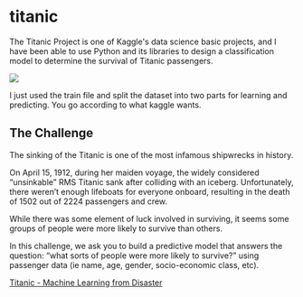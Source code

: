 # titanic
The Titanic Project is one of Kaggle's data science basic projects, and I have been able to use Python and its libraries to design a classification model to determine the survival of Titanic passengers.

<img src="https://cdn.activestate.com/wp-content/uploads/2021/05/kaggle-titanic-challenge.jpg">

I just used the train file and split the dataset into two parts for learning and predicting. You go according to what kaggle wants.

## The Challenge
The sinking of the Titanic is one of the most infamous shipwrecks in history.

On April 15, 1912, during her maiden voyage, the widely considered “unsinkable” RMS Titanic sank after colliding with an iceberg. Unfortunately, there weren’t enough lifeboats for everyone onboard, resulting in the death of 1502 out of 2224 passengers and crew.

While there was some element of luck involved in surviving, it seems some groups of people were more likely to survive than others.

In this challenge, we ask you to build a predictive model that answers the question: “what sorts of people were more likely to survive?” using passenger data (ie name, age, gender, socio-economic class, etc).

[Titanic - Machine Learning from Disaster](https://www.kaggle.com/competitions/titanic)
